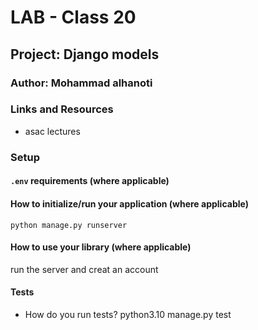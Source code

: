 # LAB - Class 20

## Project: Django models

### Author: Mohammad alhanoti

### Links and Resources

- asac lectures

### Setup

#### `.env` requirements (where applicable)

#### How to initialize/run your application (where applicable)

 `python manage.py runserver`

#### How to use your library (where applicable)

run the server and creat an account

#### Tests

- How do you run tests? python3.10 manage.py test
